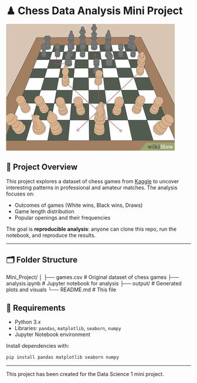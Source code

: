 # ♟ Chess Data Analysis Mini Project

![Chess Opening Diagram](diagram.jpg)

## 📖 Project Overview

This project explores a dataset of chess games from [Kaggle](https://www.kaggle.com/datasnaek/chess) to uncover interesting patterns in professional and amateur matches. The analysis focuses on:

- Outcomes of games (White wins, Black wins, Draws)  
- Game length distribution  
- Popular openings and their frequencies  

The goal is **reproducible analysis**: anyone can clone this repo, run the notebook, and reproduce the results.

---

## 🗂 Folder Structure

Mini_Project/
│
├── games.csv # Original dataset of chess games
├── analysis.ipynb # Jupyter notebook for analysis
├── output/ # Generated plots and visuals
└── README.md # This file

## 🧰 Requirements

- Python 3.x  
- Libraries: `pandas`, `matplotlib`, `seaborn`, `numpy`  
- Jupyter Notebook environment

Install dependencies with:

```bash
pip install pandas matplotlib seaborn numpy
```
---
This project has been created for the Data Science 1 mini project. 